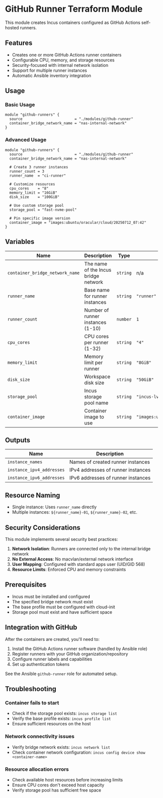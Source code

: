 # GitHub Runner Terraform Module

This module creates Incus containers configured as GitHub Actions self-hosted runners.

## Features

- Creates one or more GitHub Actions runner containers
- Configurable CPU, memory, and storage resources
- Security-focused with internal network isolation
- Support for multiple runner instances
- Automatic Ansible inventory integration

## Usage

### Basic Usage

```hcl
module "github-runners" {
  source                        = "./modules/github-runner"
  container_bridge_network_name = "nas-internal-network"
}
```

### Advanced Usage

```hcl
module "github-runners" {
  source                        = "./modules/github-runner"
  container_bridge_network_name = "nas-internal-network"
  
  # Create 3 runner instances
  runner_count = 3
  runner_name  = "ci-runner"
  
  # Customize resources
  cpu_cores    = "8"
  memory_limit = "16GiB"
  disk_size    = "100GiB"
  
  # Use custom storage pool
  storage_pool = "fast-nvme-pool"
  
  # Pin specific image version
  container_image = "images:ubuntu/oracular/cloud/20250712_07:42"
}
```

## Variables

| Name | Description | Type | Default | Required |
|------|-------------|------|---------|----------|
| `container_bridge_network_name` | The name of the Incus bridge network | `string` | n/a | yes |
| `runner_name` | Base name for runner instances | `string` | `"runner"` | no |
| `runner_count` | Number of runner instances (1-10) | `number` | `1` | no |
| `cpu_cores` | CPU cores per runner (1-32) | `string` | `"4"` | no |
| `memory_limit` | Memory limit per runner | `string` | `"8GiB"` | no |
| `disk_size` | Workspace disk size | `string` | `"50GiB"` | no |
| `storage_pool` | Incus storage pool name | `string` | `"incus-lvm-thinpool"` | no |
| `container_image` | Container image to use | `string` | `"images:ubuntu/oracular/cloud/20250712_07:42"` | no |

## Outputs

| Name | Description |
|------|-------------|
| `instance_names` | Names of created runner instances |
| `instance_ipv4_addresses` | IPv4 addresses of runner instances |
| `instance_ipv6_addresses` | IPv6 addresses of runner instances |

## Resource Naming

- Single instance: Uses `runner_name` directly
- Multiple instances: `${runner_name}-01`, `${runner_name}-02`, etc.

## Security Considerations

This module implements several security best practices:

1. **Network Isolation**: Runners are connected only to the internal bridge network
2. **No External Access**: No macvlan/external network interface
3. **User Mapping**: Configured with standard apps user (UID/GID 568)
4. **Resource Limits**: Enforced CPU and memory constraints

## Prerequisites

- Incus must be installed and configured
- The specified bridge network must exist
- The base profile must be configured with cloud-init
- Storage pool must exist and have sufficient space

## Integration with GitHub

After the containers are created, you'll need to:

1. Install the GitHub Actions runner software (handled by Ansible role)
2. Register runners with your GitHub organization/repository
3. Configure runner labels and capabilities
4. Set up authentication tokens

See the Ansible `github-runner` role for automated setup.

## Troubleshooting

### Container fails to start
- Check if the storage pool exists: `incus storage list`
- Verify the base profile exists: `incus profile list`
- Ensure sufficient resources on the host

### Network connectivity issues
- Verify bridge network exists: `incus network list`
- Check container network configuration: `incus config device show <container-name>`

### Resource allocation errors
- Check available host resources before increasing limits
- Ensure CPU cores don't exceed host capacity
- Verify storage pool has sufficient free space